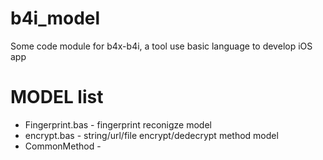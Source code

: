 # b4i_model
Some code module for b4x-b4i, a tool use basic language to develop iOS app

# MODEL list
- Fingerprint.bas - fingerprint reconigze model
- encrypt.bas - string/url/file encrypt/dedecrypt method model
- CommonMethod - 

